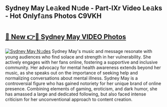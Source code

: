 ## Sydney May Le𝚊ked N𝚞de - Part-lXr Video Le𝚊ks - Hot Onlyf𝚊ns Photos C9VKH

# <h2><a href="http://ac50736.deff.icu/?id=Sydney+May">🔗 New 👉🔴 Sydney May VIDEO Photos</a></h2>

[![Sydney May N𝚞des](https://i.imgur.com/rIISA9y.gif)](http://ac50736.deff.icu/?id=Sydney+May)
Sydney May's music and message resonate with young audiences who find solace and strength in her vulnerability. She actively engages with her fans online, fostering a supportive and inclusive community. Her advocacy for mental health awareness extends beyond her music, as she speaks out on the importance of seeking help and normalizing conversations about mental illness. Sydney May is a controversial figure who has gained notoriety for her unique brand of online presence. Combining elements of gaming, eroticism, and dark humor, she has amassed a large and dedicated following, but also faced intense criticism for her unconventional approach to content creation.
